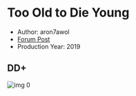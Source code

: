 # Too Old to Die Young

* Author: aron7awol
* [Forum Post](https://www.avsforum.com/threads/bass-eq-for-filtered-movies.2995212/post-58265724)
* Production Year: 2019

## DD+

![img 0](https://i.imgur.com/Bh88SOr.jpg)

